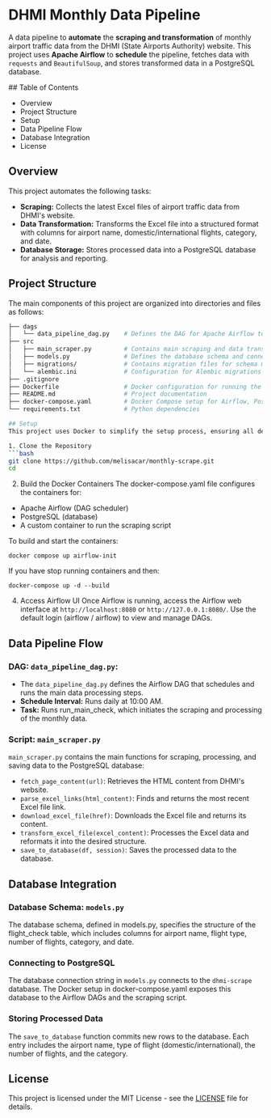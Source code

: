# DHMI Monthly Data Pipeline
A data pipeline to **automate** the **scraping and transformation** of monthly airport traffic data from the DHMI (State Airports Authority) website. This project uses **Apache Airflow** to **schedule** the pipeline, fetches data with `requests` and `BeautifulSoup`, and stores transformed data in a PostgreSQL database.

## Table of Contents
- Overview
- Project Structure
- Setup
- Data Pipeline Flow
- Database Integration
- License

## Overview
This project automates the following tasks:

- **Scraping:** Collects the latest Excel files of airport traffic data from DHMI's website.
- **Data Transformation:** Transforms the Excel file into a structured format with columns for airport name, domestic/international flights, category, and date.
- **Database Storage:** Stores processed data into a PostgreSQL database for analysis and reporting.


## Project Structure
The main components of this project are organized into directories and files as follows:
```bash
├── dags
│   └── data_pipeline_dag.py    # Defines the DAG for Apache Airflow to schedule and run the data pipeline
├── src
│   ├── main_scraper.py         # Contains main scraping and data transformation logic
│   ├── models.py               # Defines the database schema and connects to PostgreSQL
│   ├── migrations/             # Contains migration files for schema management (optional)
│   └── alembic.ini             # Configuration for Alembic migrations
├── .gitignore
├── Dockerfile                  # Docker configuration for running the app
├── README.md                   # Project documentation
├── docker-compose.yaml         # Docker Compose setup for Airflow, PostgreSQL, and the app
└── requirements.txt            # Python dependencies

## Setup
This project uses Docker to simplify the setup process, ensuring all dependencies and services are easily configured and reproducible. Make sure Docker and Docker Compose are installed on your machine.

1. Clone the Repository
```bash
git clone https://github.com/melisacar/monthly-scrape.git
cd 
```

2. Build the Docker Containers
The docker-compose.yaml file configures the containers for:

- Apache Airflow (DAG scheduler)
- PostgreSQL (database)
- A custom container to run the scraping script

To build and start the containers:
```shell
docker compose up airflow-init
```
If you have stop running containers and then:
```shell
docker-compose up -d --build
```
4. Access Airflow UI
Once Airflow is running, access the Airflow web interface at `http://localhost:8080` or `http://127.0.0.1:8080/`. Use the default login (airflow / airflow) to view and manage DAGs.


## Data Pipeline Flow
### **DAG:** `data_pipeline_dag.py`:
- The `data_pipeline_dag.py` defines the Airflow DAG that schedules and runs the main data processing steps.
- **Schedule Interval:** Runs daily at 10:00 AM.
- **Task:** Runs run_main_check, which initiates the scraping and processing of the monthly data.

### Script: `main_scraper.py`
`main_scraper.py` contains the main functions for scraping, processing, and saving data to the PostgreSQL database:

- `fetch_page_content(url)`: Retrieves the HTML content from DHMI's website.
- `parse_excel_links(html_content)`: Finds and returns the most recent Excel file link.
- `download_excel_file(href)`: Downloads the Excel file and returns its content.
- `transform_excel_file(excel_content)`: Processes the Excel data and reformats it into the desired structure.
- `save_to_database(df, session)`: Saves the processed data to the database.

## Database Integration
### Database Schema: `models.py`
The database schema, defined in models.py, specifies the structure of the flight_check table, which includes columns for airport name, flight type, number of flights, category, and date.

### Connecting to PostgreSQL
The database connection string in `models.py` connects to the `dhmi-scrape` database. The Docker setup in docker-compose.yaml exposes this database to the Airflow DAGs and the scraping script.

### Storing Processed Data
The `save_to_database` function commits new rows to the database. Each entry includes the airport name, type of flight (domestic/international), the number of flights, and the category.

## License
This project is licensed under the MIT License - see the [LICENSE](https://github.com/melisacar/monthly-scrape/blob/main/LICENSE) file for details.